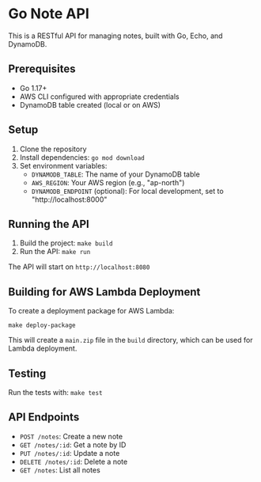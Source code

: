 # Go Note API

This is a RESTful API for managing notes, built with Go, Echo, and DynamoDB.

## Prerequisites

- Go 1.17+
- AWS CLI configured with appropriate credentials
- DynamoDB table created (local or on AWS)

## Setup

1. Clone the repository
2. Install dependencies: `go mod download`
3. Set environment variables:
   - `DYNAMODB_TABLE`: The name of your DynamoDB table
   - `AWS_REGION`: Your AWS region (e.g., "ap-north")
   - `DYNAMODB_ENDPOINT` (optional): For local development, set to "http://localhost:8000"

## Running the API

1. Build the project: `make build`
2. Run the API: `make run`

The API will start on `http://localhost:8080`


## Building for AWS Lambda Deployment

To create a deployment package for AWS Lambda:

```
make deploy-package
```

This will create a `main.zip` file in the `build` directory, which can be used for Lambda deployment.


## Testing

Run the tests with: `make test`

## API Endpoints

- `POST /notes`: Create a new note
- `GET /notes/:id`: Get a note by ID
- `PUT /notes/:id`: Update a note
- `DELETE /notes/:id`: Delete a note
- `GET /notes`: List all notes
